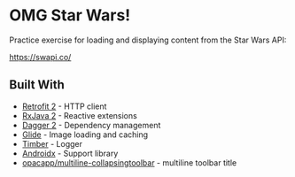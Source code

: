 # OMG Star Wars!
Practice exercise for loading and displaying content from the Star Wars API:

https://swapi.co/

## Built With

* [Retrofit 2](https://github.com/square/retrofit) - HTTP client
* [RxJava 2](https://github.com/ReactiveX/RxJava) - Reactive extensions
* [Dagger 2](https://github.com/google/dagger) - Dependency management
* [Glide](https://github.com/bumptech/glide) - Image loading and caching
* [Timber](https://github.com/JakeWharton/timber) - Logger
* [Androidx](https://developer.android.com/jetpack/androidx) - Support library
* [opacapp/multiline-collapsingtoolbar](https://github.com/opacapp/multiline-collapsingtoolbar) - multiline toolbar title
